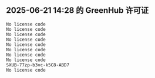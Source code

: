 ## 2025-06-21 14:28 的 GreenHub 许可证
```
No license code
No license code
No license code
No license code
No license code
No license code
No license code
No license code
SXUB-77zp-b3vc-k5C8-ABD7
No license code
```

